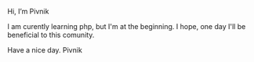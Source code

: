 Hi, I’m Pivnik

I am curently learning php, but I'm at the beginning. I hope, one day I'll be beneficial to this comunity.

Have a nice day.
Pivnik
